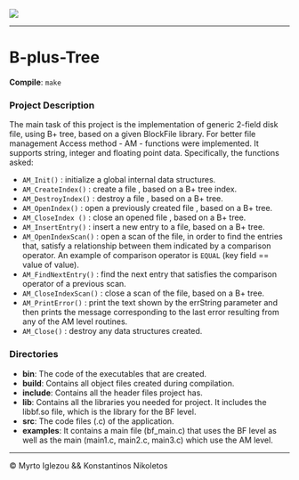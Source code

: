 ![](https://img.shields.io/badge/C-00599C?style=for-the-badge&logo=c&logoColor=white)


---

# B-plus-Tree

__Compile__: ```make```

### Project Description

The main task of this project is the implementation of generic 2-field disk file, using B+ tree, based on a given BlockFile library. For better file management Access method - AM - functions were implemented. It supports string, integer and floating point data. Specifically, the functions asked:

* ```AM_Init()``` : initialize a global internal data structures.
* ```AM_CreateIndex()``` : create a file , based on a B+ tree index.
* ```AM_DestroyIndex()``` : destroy a file , based on a B+ tree.
* ```AM_OpenIndex()``` : open a previously created file , based on a B+ tree.
* ```AM_CloseIndex ()``` : close an opened file , based on a B+ tree.
* ```AM_InsertEntry()``` : insert a new entry to a file, based on a B+ tree.
* ```AM_OpenIndexScan()``` : open a scan of the file, in order to find the entries that, satisfy a relationship between them indicated by a comparison operator. An example of comparison operator is ```EQUAL``` (key field == value of value).
* ```AM_FindNextEntry()``` : find the next entry that satisfies the comparison operator of a previous scan.
* ```AM_CloseIndexScan()``` : close a scan of the file, based on a B+ tree.
* ```AM_PrintError()``` : print the text shown by the errString parameter and then prints the message corresponding to the last error resulting from any of the AM level routines.
* ```AM_Close()``` : destroy any data structures created.

### Directories

* **bin**: The code of the executables that are created.
* **build**: Contains all object files created during compilation.
* **include**: Contains all the header files project has. 
* **lib**: Contains all the libraries you needed for project. It includes the libbf.so file, which is the library for the BF level.
* **src**: The code files (.c) of the application.
* **examples**: It contains a main file (bf_main.c) that uses the BF level as well as the main (main1.c, main2.c, main3.c) which use the AM level.

---

© Myrto Iglezou && Konstantinos Nikoletos
